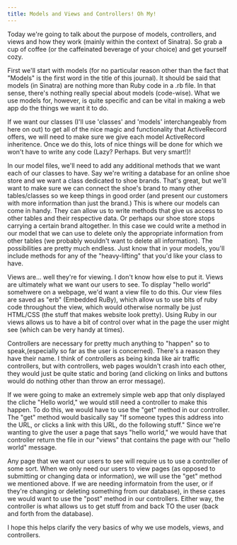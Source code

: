 ```yaml
---
title: Models and Views and Controllers! Oh My!
---
```


Today we're going to talk about the purpose of models, controllers, and views and how they work (mainly within the context of Sinatra). So grab a cup of coffee (or the caffeinated beverage of your choice) and get yourself cozy.

First we'll start with models (for no particular reason other than the fact that "Models" is the first word in the title of this journal). It should be said that models (in Sinatra) are nothing more than Ruby code in a .rb file. In that sense, there's nothing really special about models (code-wise). What we use models for, however, is quite specific and can be vital in making a web app do the things we want it to do. 

If we want our classes (I'll use 'classes' and 'models' interchangeably from here on out) to get all of the nice magic and functionality that ActiveRecord offers, we will need to make sure we give each model ActiveRecord inheritence. Once we do this, lots of nice things will be done for which we won't have to write any code (Lazy? Perhaps. But very smart!)! 

In our model files, we'll need to add any additional methods that we want each of our classes to have. Say we're writing a database for an online shoe store and we want a class dedicated to shoe brands. That's great, but we'll want to make sure we can connect the shoe's brand to many other tables/classes so we keep things in good order (and present our customers with more information than just the brand.) This is where our models can come in handy. They can allow us to write methods that give us access to other tables and their respective data. Or perhaps our shoe store stops carrying a certain brand altogether. In this case we could write a method in our model that we can use to delete only the appropriate information from other tables (we probably wouldn't want to delete all information). The possibilities are pretty much endless. Just know that in your models, you'll include methods for any of the "heavy-lifting" that you'd like your class to have.

Views are... well they're for viewing. I don't know how else to put it. Views are ultimately what we want our users to see. To display "hello world" somehwere on a webpage, we'd want a view file to do this. Our view files are saved as "erb" (Embedded RuBy), which allow us to use bits of ruby code throughout the view, which would otherwise normally be just HTML/CSS (the stuff that makes website look pretty). Using Ruby in our views allows us to have a bit of control over what in the page the user might see (which can be very handy at times).

Controllers are necessary for pretty much anything to "happen" so to speak,(especially so far as the user is concerned). There's a reason they have their name. I think of controllers as being kinda like air traffic controllers, but with controllers, web pages wouldn't crash into each other, they would just be quite static and boring (and clicking on links and buttons would do nothing other than throw an error message).


If we were going to make an extremely simple web app that only displayed the cliche "Hello world," we would still need a controller to make this happen. To do this, we would have to use the "get" method in our controller. The "get" method would basically say "If someone types this address into the URL, or clicks a link with this URL, do the following stuff." Since we're wanting to give the user a page that says "hello world," we would have that controller return the file in our "views" that contains the page with our "hello world" message.

Any page that we want our users to see will require us to use a controller of some sort. When we only need our users to view pages (as opposed to submitting or changing data or information), we will use the "get" method we mentioned above. If we are needing informatoin from the user, or if they're changing or deleting something from our database), in these cases we would want to use the "post" method in our controllers. Either way, the controller is what allows us to get stuff from and back TO the user (back and forth from the database). 

I hope this helps clarify the very basics of why we use models, views, and controllers. 





